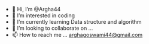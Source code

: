 - 👋 Hi, I’m @Argha44
- 👀 I’m interested in coding
- 🌱 I’m currently learning Data structure and algorithm
- 💞️ I’m looking to collaborate on ...
- 📫 How to reach me ... arghagoswami44@gmail.com

<!---
Argha44/Argha44 is a ✨ special ✨ repository because its `README.md` (this file) appears on your GitHub profile.
You can click the Preview link to take a look at your changes.
--->
